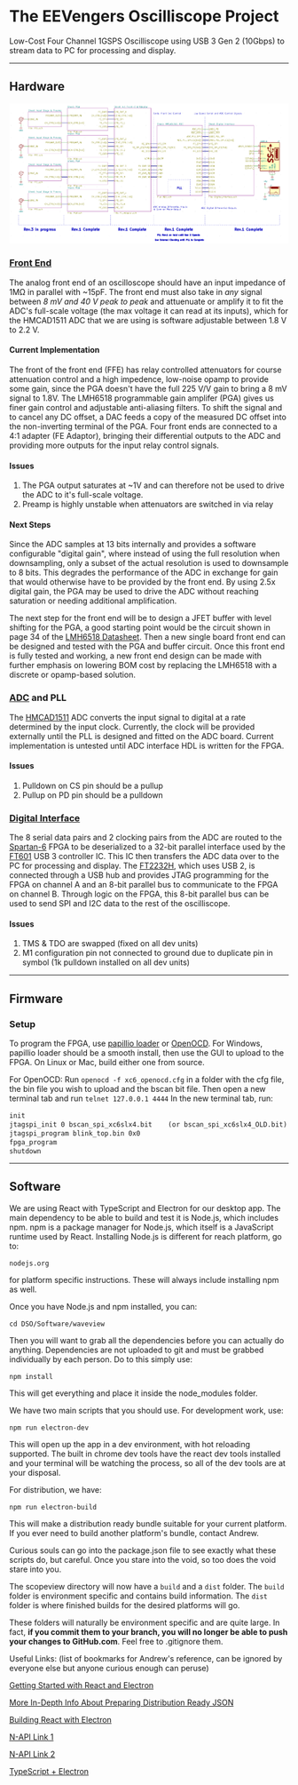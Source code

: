 # The EEVengers Oscilliscope Project
Low-Cost Four Channel 1GSPS Oscilliscope using USB 3 Gen 2 (10Gbps) to stream data to PC for processing and display.
___
## Hardware
![Picture](Hardware/Block_Diagram.png?raw=true "Block Diagram")

### [Front End](DSO_Hardware/FE)
The analog front end of an oscilloscope should have an input impedance of 1MΩ in parallel with ~15pF. The front end must also take in *any* signal between *8 mV and 40 V peak to peak* and attuenuate or amplify it to fit the ADC's full-scale voltage (the max voltage it can read at its inputs), which for the HMCAD1511 ADC that we are using is software adjustable between 1.8 V to 2.2 V.

#### Current Implementation
The front of the front end (FFE) has relay controlled attenuators for course attenuation control and a high impedence, low-noise opamp to provide some gain, since the PGA doesn't have the full 225 V/V gain to bring a 8 mV signal to 1.8V. The LMH6518 programmable gain amplifer (PGA) gives us finer gain control and adjustable anti-aliasing filters. To shift the signal and to cancel any DC offset, a DAC feeds a copy of the measured DC offset into the non-inverting terminal of the PGA. Four front ends are connected to a 4:1 adapter (FE Adaptor), bringing their differential outputs to the ADC and providing more outputs for the input relay control signals.

#### Issues
1. The PGA output saturates at ~1V and can therefore not be used to drive the ADC to it's full-scale voltage.
2. Preamp is highly unstable when attenuators are switched in via relay

#### Next Steps
Since the ADC samples at 13 bits internally and provides a software configurable "digital gain", where instead of using the full resolution when downsampling, only a subset of the actual resolution is used to downsample to 8 bits. This degrades the performance of the ADC in exchange for gain that would otherwise have to be provided by the front end. By using 2.5x digital gain, the PGA may be used to drive the ADC without reaching saturation or needing additional amplification.

The next step for the front end will be to design a JFET buffer with level shifting for the PGA, a good starting point would be the circuit shown in page 34 of the [LMH6518 Datasheet](http://www.ti.com/lit/ds/symlink/lmh6518.pdf). Then a new single board front end can be designed and tested with the PGA and buffer circuit. Once this front end is fully tested and working, a new front end design can be made with further emphasis on lowering BOM cost by replacing the LMH6518 with a discrete or opamp-based solution.

### [ADC](DSO_Hardware/ADC) and PLL
The [HMCAD1511](https://www.analog.com/media/en/technical-documentation/data-sheets/hmcad1511.pdf) ADC converts the input signal to digital at a rate determined by the input clock. Currently, the clock will be provided externally until the PLL is designed and fitted on the ADC board. Current implementation is untested until ADC interface HDL is written for the FPGA.

#### Issues
1. Pulldown on CS pin should be a pullup
2. Pullup on PD pin should be a pulldown

### [Digital Interface](DSO_Hardware/Digital_Interface)
The 8 serial data pairs and 2 clocking pairs from the ADC are routed to the [Spartan-6](https://www.xilinx.com/products/silicon-devices/fpga/spartan-6.html#documentation) FPGA to be deserialized to a 32-bit parallel interface used by the [FT601](https://www.ftdichip.com/Support/Documents/DataSheets/ICs/DS_FT600Q-FT601Q%20IC%20Datasheet.pdf) USB 3 controller IC. This IC then transfers the ADC data over to the PC for processing and display. The [FT2232H](https://www.ftdichip.com/Support/Documents/DataSheets/ICs/DS_FT2232H.pdf), which uses USB 2, is connected through a USB hub and provides JTAG programming for the FPGA on channel A and an 8-bit parallel bus to communicate to the FPGA on channel B. Through logic on the FPGA, this 8-bit parallel bus can be used to send SPI and I2C data to the rest of the oscilliscope.

#### Issues
1. TMS & TDO are swapped (fixed on all dev units)
2. M1 configuration pin not connected to ground due to duplicate pin in symbol (1k pulldown installed on all dev units)

___
## Firmware
### Setup
To program the FPGA, use [papillio loader](http://www.papilio.cc/index.php?n=Papilio.PapilioLoaderV2) or [OpenOCD](http://openocd.org/). For Windows, papillio loader should be a smooth install, then use the GUI to upload to the FPGA. On Linux or Mac, build either one from source.

For OpenOCD:
Run `openocd -f xc6_openocd.cfg` in a folder with the cfg file, the bin file you wish to upload and the bscan bit file.
Then open a new terminal tab and run `telnet 127.0.0.1 4444`
In the new terminal tab, run:

```
init
jtagspi_init 0 bscan_spi_xc6slx4.bit    (or bscan_spi_xc6slx4_OLD.bit)
jtagspi_program blink_top.bin 0x0
fpga_program
shutdown
```

___
## Software

We are using React with TypeScript and Electron for our desktop app. The main dependency to be able to build and test it is Node.js, which includes npm. npm is a package manager for Node.js, which itself is a JavaScript runtime used by React. Installing Node.js is different for reach platform, go to:
```
nodejs.org
```
for platform specific instructions. These will always include installing npm as well.

Once you have Node.js and npm installed, you can:
```
cd DSO/Software/waveview
```
Then you will want to grab all the dependencies before you can actually do anything. Dependencies are not uploaded to git and must be grabbed individually by each person. Do to this simply use:
```
npm install
```
This will get everything and place it inside the node_modules folder.

We have two main scripts that you should use. For development work, use:
```
npm run electron-dev
```
This will open up the app in a dev environment, with hot reloading supported. The built in chrome dev tools have the react dev tools installed and your terminal will be watching the process, so all of the dev tools are at your disposal.

For distribution, we have:
```
npm run electron-build
```
This will make a distribution ready bundle suitable for your current platform. If you ever need to build another platform's bundle, contact Andrew.

Curious souls can go into the package.json file to see exactly what these scripts do, but careful.
Once you stare into the void, so too does the void stare into you.

The scopeview directory will now have a `build` and a `dist` folder. The `build` folder is environment specific and contains build information. The `dist` folder is where finished builds for the desired platforms will go.

These folders will naturally be environment specific and are quite large. In fact, **if you commit them to your branch, you will no longer be able to push your changes to GitHub.com**. Feel free to .gitignore them.

Useful Links: (list of bookmarks for Andrew's reference, can be ignored by everyone else but anyone curious enough can peruse)

[Getting Started with React and Electron](https://medium.com/@brockhoff/using-electron-with-react-the-basics-e93f9761f86f)

[More In-Depth Info About Preparing Distribution Ready JSON](https://getstream.io/blog/takeaways-on-building-a-react-based-app-with-electron/)

[Building React with Electron](https://medium.com/@kitze/%EF%B8%8F-from-react-to-an-electron-app-ready-for-production-a0468ecb1da3)

[N-API Link 1](https://medium.com/@tarkus/how-to-call-c-c-code-from-node-js-86a773033892)

[N-API Link 2](https://medium.com/@atulanand94/beginners-guide-to-writing-nodejs-addons-using-c-and-n-api-node-addon-api-9b3b718a9a7f)

[TypeScript + Electron](https://github.com/yhirose/react-typescript-electron-sample-with-create-react-app-and-electron-builder)
